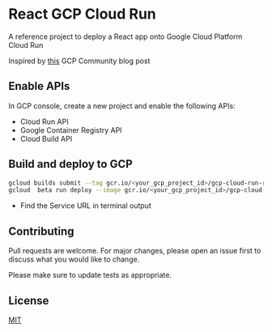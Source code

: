 # React GCP Cloud Run

A reference project to deploy a React app onto Google Cloud Platform Cloud Run

Inspired by [this](https://cloud.google.com/community/tutorials/deploy-react-nginx-cloud-run) GCP Community blog post

## Enable APIs

In GCP console, create a new project and enable the following APIs:

- Cloud Run API
- Google Container Registry API
- Cloud Build API

## Build and deploy to GCP

```bash
gcloud builds submit --tag gcr.io/<your_gcp_project_id>/gcp-cloud-run-react # build the image and push to gcp image registry
gcloud  beta run deploy --image gcr.io/<your_gcp_project_id>/gcp-cloud-run-react --platform managed # deploys to Cloud Run!
```

- Find the Service URL in terminal output

## Contributing

Pull requests are welcome. For major changes, please open an issue first to discuss what you would like to change.

Please make sure to update tests as appropriate.

## License

[MIT](https://choosealicense.com/licenses/mit/)
